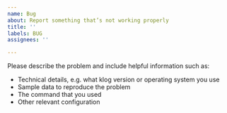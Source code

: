 ```yaml
---
name: Bug
about: Report something that’s not working properly
title: ''
labels: BUG
assignees: ''

---
```


Please describe the problem and include helpful information such as:

- Technical details, e.g. what klog version or operating system you use
- Sample data to reproduce the problem
- The command that you used
- Other relevant configuration
